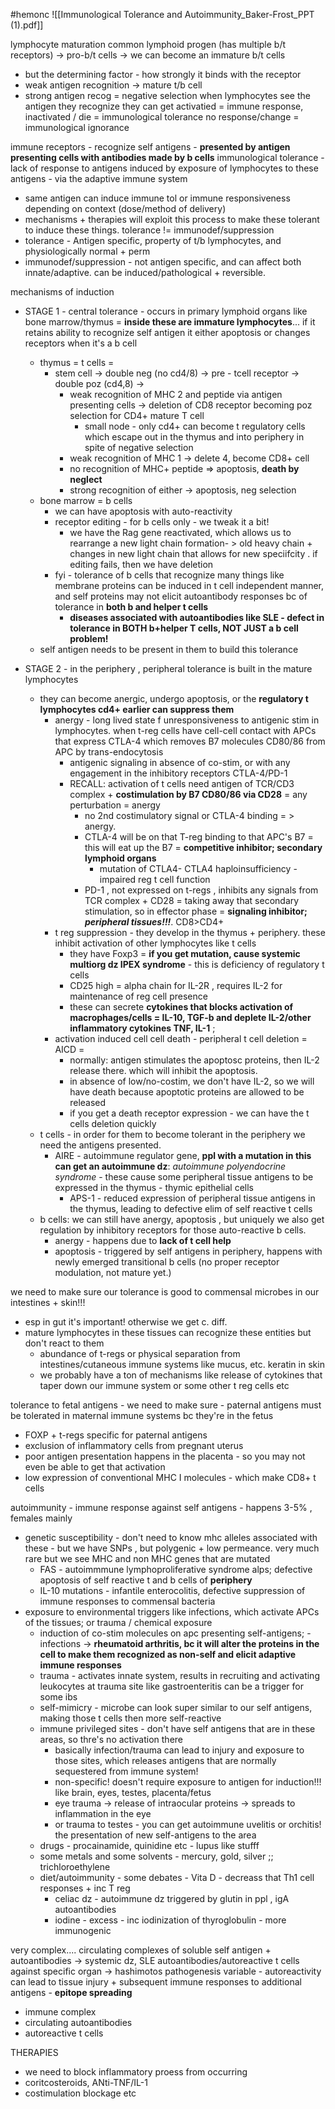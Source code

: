 #hemonc 
![[Immunological Tolerance and Autoimmunity_Baker-Frost_PPT (1).pdf]]

lymphocyte maturation
common lymphoid progen (has multiple b/t receptors) -> pro-b/t cells -> we can become an immature b/t cells
- but the determining factor - how strongly it binds with the receptor
- weak antigen recognition -> mature t/b cell
- strong antigen recog = negative selection
when lymphocytes see the antigen they recognize they can get activatied = immune response, 
inactivated / die = immunological tolerance
no response/change = immunological ignorance 

immune receptors - recognize self antigens - **presented by antigen presenting cells with antibodies made by b cells**
immunological tolerance - lack of response to antigens induced by exposure of lymphocytes to these antigens - via the adaptive immune system
- same antigen can induce immune tol or immune responsiveness depending on context (dose/method of delivery)
- mechanisms + therapies will exploit this process to make these tolerant to induce these things. 
tolerance != immunodef/suppression
- tolerance - Antigen specific, property of t/b lymphocytes, and physiologically normal + perm 
- immunodef/suppression - not antigen specific, and can affect both innate/adaptive. can be induced/pathological + reversible. 

mechanisms of induction
- STAGE 1 - central tolerance - occurs in primary lymphoid organs like bone marrow/thymus = **inside these are immature lymphocytes**... if it retains ability to recognize self antigen it either apoptosis or changes receptors when it's a b cell 
	- thymus = t cells = 
		- stem cell -> double neg (no cd4/8) -> pre - tcell receptor -> double poz (cd4,8) -> 
			- weak recognition of MHC 2 and peptide via antigen presenting cells -> deletion of CD8 receptor becoming poz selection for CD4+ mature T cell 
				- small node - only cd4+ can become t regulatory cells which escape out in the thymus and into periphery in spite of negative selection
			- weak recognition of MHC 1 -> delete 4, become CD8+ cell
			- no recognition of MHC+ peptide => apoptosis, **death by neglect**
			- strong recognition of either -> apoptosis, neg selection
	- bone marrow = b cells
		- we can have apoptosis with auto-reactivity 
		- receptor editing - for b cells only - we tweak it a bit! 
			- we have the Rag gene reactivated, which allows us to rearrange a new light chain formation- > old heavy chain + changes in new light chain that allows for new speciifcity . if editing fails, then we have deletion 
		- fyi - tolerance of b cells that recognize many things like membrane proteins can be induced in t cell independent manner, and self proteins may not elicit autoantibody responses bc of tolerance in **both b and helper t cells**
			- **diseases associated with autoantibodies like SLE - defect in tolerance in BOTH b+helper T cells, NOT JUST a b cell problem!**
	- self antigen needs to be present in them to build this tolerance




- STAGE 2 - in the periphery , peripheral tolerance is built in the mature lymphocytes
	- they can become anergic, undergo apoptosis, or the **regulatory t lymphocytes cd4+ earlier can suppress them**
		- anergy - long lived state f unresponsiveness to antigenic stim in lymphocytes.  when t-reg cells have cell-cell contact with APCs that express CTLA-4 which removes B7 molecules CD80/86 from APC by trans-endocytosis 
			- antigenic signaling in absence of co-stim, or with any engagement in the inhibitory receptors CTLA-4/PD-1
			- RECALL: activation of t cells need antigen of TCR/CD3 complex + **costimulation by B7 CD80/86 via CD28** = any perturbation = anergy
				- no 2nd costimulatory signal or CTLA-4 binding = > anergy. 
				- CTLA-4 will be on that T-reg binding to that APC's B7 = this will eat up the B7  = **competitive inhibitor; secondary lymphoid organs**
					- mutation of CTLA4- CTLA4 haploinsufficiency - impaired reg t cell function 
				- PD-1 , not expressed on t-regs , inhibits any signals from TCR complex + CD28 = taking away that secondary stimulation, so in effector phase = **signaling inhibitor; *peripheral tissues!!!***. CD8>CD4+ 
		- t reg suppression - they develop in the thymus + periphery. these inhibit activation of other lymphocytes like t cells
			- they have Foxp3 = **if you get mutation, cause systemic multiorg dz IPEX syndrome** - this is deficiency of regulatory t cells 
			- CD25 high = alpha chain for IL-2R , requires IL-2 for maintenance of reg cell presence
			- these can secrete **cytokines that blocks activation of macrophages/cells = IL-10, TGF-b and deplete IL-2/other inflammatory cytokines TNF, IL-1** ; 
		- activation induced cell cell death - peripheral t cell deletion = AICD = 
			- normally: antigen stimulates the apoptosc proteins, then IL-2 release there. which will inhibit the apoptosis. 
			- in absence of low/no-costim, we don't have IL-2, so we will have death because apoptotic proteins are allowed to be released
			- if you get a death receptor expression - we can have the t cells deletion quickly 
	- t cells - in order for them to become tolerant in the periphery we need the antigens presented. 
		- AIRE - autoimmune regulator gene, **ppl with a mutation in this can get an autoimmune dz**: *autoimmune polyendocrine syndrome* - these cause some peripheral tissue antigens to be expressed in the thymus - thymic epithelial cells 
			- APS-1 - reduced expression of peripheral tissue antigens in the thymus, leading to defective elim of self reactive t cells 
	- b cells: we can still have anergy, apoptosis , but uniquely we also get regulation by inhibitory receptors for those auto-reactive b cells. 
		- anergy - happens due to **lack of t cell help**
		- apoptosis - triggered by self antigens in periphery, happens with newly emerged transitional b cells (no proper receptor modulation, not mature yet.)

we need to make sure our tolerance is good to commensal microbes in our intestines + skin!!!
- esp in gut it's important! otherwise we get c. diff. 
- mature lymphocytes in these tissues can recognize these entities but don't react to them 
	- abundance of t-regs or physical separation from intestines/cutaneous immune systems like mucus, etc. keratin in skin 
	- we probably have a ton of mechanisms like release of cytokines that taper down our immune system or some other t reg cells etc 

tolerance to fetal antigens - we need to make sure - paternal antigens must be tolerated in maternal immune systems bc they're in the fetus 
 - FOXP + t-regs specific for paternal antigens 
 - exclusion of inflammatory cells from pregnant uterus 
 - poor antigen presentation happens in the placenta - so you may not even be able to get that activation 
 - low expression of conventional MHC I molecules  - which make CD8+ t cells 

autoimmunity - immune response against self antigens - happens 3-5% , females mainly 
- genetic susceptibility - don't need to know mhc alleles associated with these - but we have SNPs , but polygenic + low permeance. very much rare but we see MHC and non MHC genes that are mutated 
	- FAS - autoimmmune lymphoproliferative syndrome alps; defective apoptosis of self reactive t and b cells of **periphery**
	- IL-10 mutations - infantile enterocolitis, defective suppression of immune responses to commensal bacteria 
- exposure to environmental triggers  like infections, which activate APCs of the tissues; or trauma / chemical exposure
	- induction of co-stim molecules on apc presenting self-antigens; 	- infections -> **rheumatoid arthritis, bc it will alter the proteins in the cell to make them recognized as non-self and elicit adaptive immune responses** 
	- trauma - activates innate system, results in recruiting and activating leukocytes at trauma site like gastroenteritis can be a trigger for some ibs
	- self-mimicry - microbe can look super similar to our self antigens, making those t cells then more self-reactive 
	- immune privileged sites - don't have self antigens that are in these areas, so thre's no activation there
		- basically infection/trauma can lead to injury and exposure to those sites, which releases antigens that are normally sequestered from immune system!
		- non-specific! doesn't require exposure to antigen for induction!!! like brain, eyes, testes, placenta/fetus
		- eye trauma -> release of intraocular proteins -> spreads to inflammation in the eye 
		- or trauma to testes - you can get autoimmune uvelitis or orchitis! the presentation of new self-antigens to the area
	- drugs - procainamide, quinidine etc - lupus like stufff 
	- some metals and some solvents - mercury, gold, silver ;; trichloroethylene 
	- diet/autoimmunity - some debates - Vita D - decreass that Th1 cell responses + inc T reg 
		- celiac dz - autoimmune dz triggered by glutin in ppl , igA autoantibodies
		- iodine - excess - inc iodinization of thyroglobulin - more immunogenic 

very complex.... circulating complexes of soluble self antigen + autoantibodies -> systemic dz, SLE 
autoantibodies/autoreactive t cells against specific organ -> hashimotos
pathogenesis variable - autoreactivity can lead to tissue injury + subsequent immune responses to additional antigens - **epitope spreading**
- immune complex
- circulating autoantibodies
- autoreactive t cells 

THERAPIES
- we need to block inflammatory proess from occurring 
- coritcosteroids, ANti-TNF/IL-1 
- costimulation blockage etc




